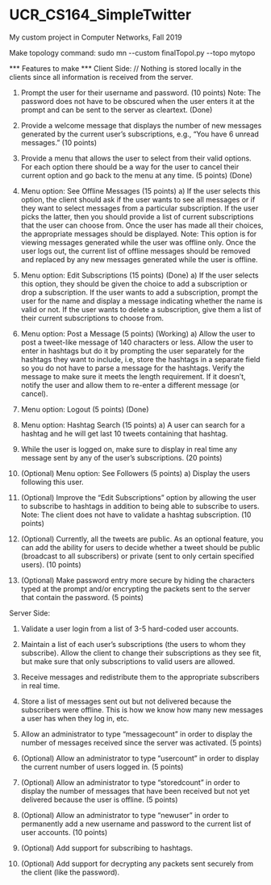 # UCR_CS164_SimpleTwitter
My custom project in Computer Networks, Fall 2019

Make topology command: sudo mn --custom finalTopol.py --topo mytopo

*** Features to make ***
Client Side:
// Nothing is stored locally in the clients since all information is received from the server.

1)	Prompt the user for their username and password. (10 points) Note: The password does not have to be obscured when the user enters it at the prompt and can be sent to the server as cleartext. (Done)

2)	Provide a welcome message that displays the number of new messages generated by the current user’s subscriptions, e.g., “You have 6 unread messages.” (10 points)

3)	Provide a menu that allows the user to select from their valid options. For each option there should be a way for the user to cancel their current option and go back to the menu at any time. (5 points) (Done)

4)	Menu option: See Offline Messages (15 points)
a)	If the user selects this option, the client should ask if the user wants to see all messages or if they want to select messages from a particular subscription. If the user picks the latter, then you should provide a list of current subscriptions that the user can choose from. Once the user has made all their choices, the appropriate messages should be displayed. Note: This option is for viewing messages generated while the user was offline only. Once the user logs out, the current list of offline messages should be removed and replaced by any new messages generated while the user is offline.

5)	Menu option: Edit Subscriptions (15 points) (Done)
a)	If the user selects this option, they should be given the choice to add a subscription or drop a subscription. If the user wants to add a subscription, prompt the user for the name and display a message indicating whether the name is valid or not. If the user wants to delete a subscription, give them a list of their current subscriptions to choose from.

6)	Menu option: Post a Message (5 points) (Working)
a)	Allow the user to post a tweet-like message of 140 characters or less. Allow the user to enter in hashtags but do it by prompting the user separately for the hashtags they want to include, i.e, store the hashtags in a separate field so you do not have to parse a message for the hashtags. Verify the message to make sure it meets the length requirement. If it doesn’t, notify the user and allow them to re-enter a different message (or cancel).

7)	Menu option: Logout (5 points) (Done)

8)	Menu option: Hashtag Search (15 points)
a)	A user can search for a hashtag and he will get last 10 tweets containing that hashtag.

9)	While the user is logged on, make sure to display in real time any message sent by any of the user’s subscriptions. (20 points)

10)	(Optional) Menu option: See Followers (5 points)
a)	Display the users following this user.

11)	(Optional) Improve the “Edit Subscriptions” option by allowing the user to subscribe to hashtags in addition to being able to subscribe to users. Note: The client does not have to validate a hashtag subscription. (10 points)

12)	(Optional) Currently, all the tweets are public. As an optional feature, you can add the ability for users to decide whether a tweet should be public (broadcast to all subscribers) or private (sent to only certain specified users). (10 points)

13)	(Optional) Make password entry more secure by hiding the characters typed at the prompt and/or encrypting the packets sent to the server that contain the password. (5 points)

Server Side:
1)	Validate a user login from a list of 3-5 hard-coded user accounts. 

2)	Maintain a list of each user’s subscriptions (the users to whom they subscribe). Allow the client to change their subscriptions as they see fit, but make sure that only subscriptions to valid users are allowed. 

3)	Receive messages and redistribute them to the appropriate subscribers in real time. 

4)	Store a list of messages sent out but not delivered because the subscribers were offline. This is how we know how many new messages a user has when they log in, etc. 

5)	Allow an administrator to type “messagecount” in order to display the number of messages received since the server was activated. (5 points)

6)	(Optional) Allow an administrator to type “usercount” in order to display the current number of users logged in. (5 points)

7)	(Optional) Allow an administrator to type “storedcount” in order to display the number of messages that have been received but not yet delivered because the user is offline. (5 points)

8)	(Optional) Allow an administrator to type “newuser” in order to permanently add a new username and password to the current list of user accounts. (10 points)

9)	(Optional) Add support for subscribing to hashtags.

10)	(Optional) Add support for decrypting any packets sent securely from the client (like the password).
